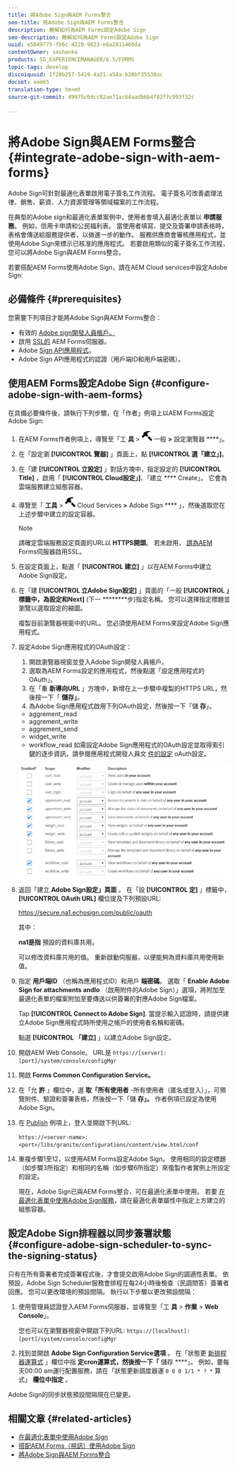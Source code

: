```yaml
---
title: 將Adobe Sign與AEM Forms整合
seo-title: 將Adobe Sign與AEM Forms整合
description: 瞭解如何為AEM Forms設定Adobe Sign
seo-description: 瞭解如何為AEM Forms設定Adobe Sign
uuid: e5049775-fb6c-4228-9823-e6a2811460da
contentOwner: sashanka
products: SG_EXPERIENCEMANAGER/6.5/FORMS
topic-tags: develop
discoiquuid: 1f28b257-5419-4a21-a54a-b20bf35530ac
docset: aem65
translation-type: tm+mt
source-git-commit: d9975c0dcc02ae71ac64aadb6b4f82f7c993f32c

---
```



# 將Adobe Sign與AEM Forms整合{#integrate-adobe-sign-with-aem-forms}

Adobe Sign可針對最適化表單啟用電子簽名工作流程。 電子簽名可改善處理法律、銷售、薪資、人力資源管理等領域檔案的工作流程。

在典型的Adobe sign和最適化表單案例中，使用者會填入最適化表單以 **申請服務**。 例如，信用卡申請和公民福利表。 當使用者填寫、提交及簽署申請表格時，表格會傳送給服務提供者，以做進一步的動作。 服務供應商會審核應用程式，並使用Adobe Sign來標示已核准的應用程式。 若要啟用類似的電子簽名工作流程，您可以將Adobe Sign與AEM Forms整合。

若要搭配AEM Forms使用Adobe Sign，請在AEM Cloud services中設定Adobe Sign:

## 必備條件 {#prerequisites}

您需要下列項目才能將Adobe Sign與AEM Forms整合：

* 有效的 [Adobe sign開發人員帳戶。](https://acrobat.adobe.com/us/en/why-adobe/developer-form.html)
* 啟用 [SSL的](/help/sites-administering/ssl-by-default.md) AEM Forms伺服器。
* Adobe [Sign API應用程式](https://www.adobe.io/apis/documentcloud/sign/docs.html#!adobedocs/adobe-sign/master/gstarted/create_app.md)。
* Adobe Sign API應用程式的認證（用戶端ID和用戶端密碼）。

## 使用AEM Forms設定Adobe Sign {#configure-adobe-sign-with-aem-forms}

在具備必要條件後，請執行下列步驟，在「作者」例項上以AEM Forms設定Adobe Sign:

1. 在AEM Forms作者例項上，導覽至「工 **具** > ![](assets/hammer.png) 一般 **>** 設定瀏覽器 ****」。
1. 在「設定瀏 **[!UICONTROL 覽器]** 」頁面上，點 **[!UICONTROL 選「建立」]**。
1. 在「建 **[!UICONTROL 立設定]** 」對話方塊中，指定設定的 **[!UICONTROL Title]** ，啟用「 **[!UICONTROL Cloud設定」]**、「建立 **** Create」。 它會為雲端服務建立組態容器。
1. 導覽至「 **工具** > ![](assets/hammer.png) Cloud Services **>** Adobe Sign **** 」，然後選取您在上述步驟中建立的設定容器。

   >[!NOTE]
   >
   >請確定雲端服務設定頁面的URL以 **HTTPS開頭**。 若未啟用， [請為AEM](/help/sites-administering/ssl-by-default.md) Forms伺服器啟用SSL。

1. 在設定頁面上，點選「 **[!UICONTROL 建立]** 」以在AEM Forms中建立Adobe Sign設定。
1. 在「建 **[!UICONTROL 立Adobe Sign設定]** 」頁面的「一般 **[!UICONTROL 」標籤中，為設定和Next]** (下一 ********&#x200B;步)指定名稱。 您可以選擇指定標題並瀏覽以選取設定的縮圖。

   複製目前瀏覽器視窗中的URL。 您必須使用AEM Forms來設定Adobe Sign應用程式。

1. 設定Adobe Sign應用程式的OAuth設定：

   1. 開啟瀏覽器視窗並登入Adobe Sign開發人員帳戶。
   1. 選取為AEM Forms設定的應用程式，然後點選「設定應用程式的OAuth」。
   1. 在「重 **新導向URL** 」方塊中，新增在上一步驟中複製的HTTPS URL，然後按一下「 **儲存」**。
   1. 為Adobe Sign應用程式啟用下列OAuth設定，然後按一下「儲 **存**」。
   * aggrement_read
   * aggrement_write
   * aggrement_send
   * widget_write
   * workflow_read
   如需設定Adobe Sign應用程式的OAuth設定並取得索引鍵的逐步資訊，請參閱應用程式開發人員文 [件的設定](https://www.adobe.io/apis/documentcloud/sign/docs.html#!adobeio/adobeio-documentation/master/sign/gstarted/configure_oauth.md) oAuth設定。

   ![OAuth設定](assets/oauthconfig_new.png)

1. 返回「建立 **Adobe Sign設定」頁面** 。 在「設 **[!UICONTROL 定]** 」標籤中， **[!UICONTROL OAuth URL]** 欄位提及下列預設URL:

   https://secure.na1.echosign.com/public/oauth

   其中：

   **na1是指** 預設的資料庫共用。

   可以修改資料庫共用的值。 重新啟動伺服器，以便能夠為資料庫共用使用新值。

1. 指定 **用戶端ID** （也稱為應用程式ID）和用戶 **端密碼**。 選取「 **Enable Adobe Sign for attachments andlo** （啟用附件的Adobe Sign）」選項，將附加至最適化表單的檔案附加至要傳送以供簽署的對應Adobe Sign檔案。

   Tap **[!UICONTROL Connect to Adobe Sign]**. 當提示輸入認證時，請提供建立Adobe Sign應用程式時所使用之帳戶的使用者名稱和密碼。

   點選 **[!UICONTROL 「建立]** 」以建立Adobe Sign設定。

1. 開啟AEM Web Console。 URL是 `https://[server]:[port]/system/console/configMgr`
1. 開啟 **Forms Common Configuration Service。**
1. 在「允 **許** 」欄位中，選 **取「所有使用者** -所有使用者（匿名或登入）」，可預覽附件、驗證和簽署表格，然後按一下「儲 **存」。** 作者例項已設定為使用Adobe Sign。
1. 在 [Publish](/help/sites-deploying/deploy.md) 例項上，登入並開啟下列URL:

   `https://<server-name>:<port>/libs/granite/configurations/content/view.html/conf`

1. 重複步驟1至12，以使用AEM Forms設定Adobe Sign。 使用相同的設定標題（如步驟3所指定）和相同的名稱（如步驟6所指定）來復製作者實例上所設定的設定。

   現在，Adobe Sign已與AEM Forms整合，可在最適化表單中使用。 若要 [在最適化表單中使用Adobe Sign服務](../../forms/using/working-with-adobe-sign.md#configure-adobe-sign-for-an-adaptive-form)，請在最適化表單屬性中指定上方建立的組態容器。

## 設定Adobe Sign排程器以同步簽署狀態 {#configure-adobe-sign-scheduler-to-sync-the-signing-status}

只有在所有簽署者完成簽署程式後，才會提交啟用Adobe Sign的調適性表單。 依預設，Adobe Sign Scheduler服務會排程在每24小時後檢查（民調問答）簽署者回應。 您可以更改環境的預設間隔。 執行以下步驟以更改預設間隔：

1. 使用管理員認證登入AEM Forms伺服器，並導覽至「工 **具** > **作業** > **Web Console**」。

   您也可以在瀏覽器視窗中開啟下列URL:
   `https://[localhost]:[port]/system/console/configMgr`

1. 找到並開啟 **Adobe Sign Configuration Service選項** 。 在「狀態更 [新排程器運算式](https://en.wikipedia.org/wiki/Cron#CRON_expression) 」欄位中指 **定cron運算式，然後按一下「** 儲存 ****」。 例如，要每天00:00 am運行配置服務，請在「狀態更新調度器運 `0 0 0 1/1 * ? *` 算式」 **欄位中指定** 。

Adobe Sign的同步狀態預設間隔現在已變更。

## 相關文章 {#related-articles}

* [在最適化表單中使用Adobe Sign](../../forms/using/working-with-adobe-sign.md)
* [搭配AEM Forms（視訊）使用Adobe Sign](https://helpx.adobe.com/experience-manager/kt/forms/using/adobe-sign-integration-feature-video.html)
* [將Adobe Sign與AEM Forms整合](../../forms/using/adobe-sign-integration-adaptive-forms.md)

